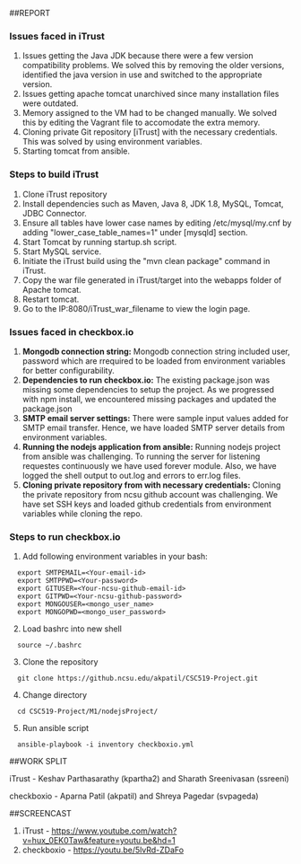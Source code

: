 
##REPORT


### Issues faced in iTrust

1. Issues getting the Java JDK because there were a few version compatibility problems. We solved this by removing the older versions, identified the java version in use and switched to the appropriate version.
2. Issues getting apache tomcat unarchived since many installation files were outdated.
3. Memory assigned to the VM had to be changed manually. We solved this by editing the Vagrant file to accomodate the extra memory.
4. Cloning private Git repository [iTrust] with the necessary credentials. This was solved by using environment variables.
5. Starting tomcat from ansible.


### Steps to build iTrust

1. Clone iTrust repository
2. Install dependencies such as Maven, Java 8, JDK 1.8, MySQL, Tomcat, JDBC Connector.
3. Ensure all tables have lower case names by editing /etc/mysql/my.cnf by adding "lower_case_table_names=1" under [mysqld] section.
4. Start Tomcat by running startup.sh script.
5. Start MySQL service.
6. Initiate the iTrust build using the "mvn clean package" command in iTrust.
7. Copy the war file generated in iTrust/target into the webapps folder of Apache tomcat.
8. Restart tomcat.
9. Go to the IP:8080/iTrust_war_filename to view the login page. 

### Issues faced in checkbox.io

1. **Mongodb connection string:**
    Mongodb connection string included user, password which are rrequired to be loaded from environment variables for better configurability.
2. **Dependencies to run checkbox.io:**
    The existing package.json was missing some dependencies to setup the project. As we progressed with npm install, we encountered missing packages and updated the package.json
3. **SMTP email server settings:**
    There were sample input values added for SMTP email transfer. Hence, we have loaded SMTP server details from environment variables.
4. **Running the nodejs application from ansible:**
    Running nodejs project from ansible was challenging. To running the server for listening requestes continuously we have used forever module. Also, we have logged the shell output to out.log and errors to err.log files.
5. **Cloning private repository from with necessary credentials:**
    Cloning the private repository from ncsu github account was challenging. We have set SSH keys and loaded github credentials from environment variables while cloning the repo.

### Steps to run checkbox.io

1. Add following environment variables in your bash:
  
  ```
    export SMTPEMAIL=<Your-email-id>
    export SMTPPWD=<Your-password>
    export GITUSER=<Your-ncsu-github-email-id>
    export GITPWD=<Your-ncsu-github-password>
    export MONGOUSER=<mongo_user_name>
    export MONGOPWD=<mongo_user_password>
  ```
2. Load bashrc into new shell
  
  ```
    source ~/.bashrc
  ```
3. Clone the repository

  ```
    git clone https://github.ncsu.edu/akpatil/CSC519-Project.git
  ```
4. Change directory
  
  ```
    cd CSC519-Project/M1/nodejsProject/
  ```
5. Run ansible script
  
  ```
    ansible-playbook -i inventory checkboxio.yml
  ```
  
##WORK SPLIT

iTrust - Keshav Parthasarathy (kpartha2) and Sharath Sreenivasan (ssreeni)

checkboxio - Aparna Patil (akpatil) and Shreya Pagedar (svpageda)

##SCREENCAST

1. iTrust - https://www.youtube.com/watch?v=hux_0EK0Taw&feature=youtu.be&hd=1
2. checkboxio - https://youtu.be/5lvRd-ZDaFo
